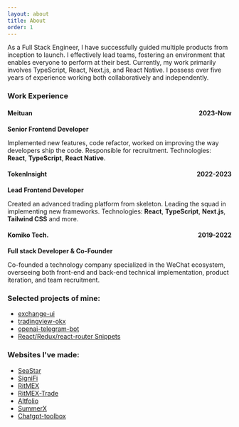 ```yaml
---
layout: about
title: About
order: 1
---
```


As a Full Stack Engineer, I have successfully guided multiple products from inception to launch. I effectively lead teams, fostering an environment that enables everyone to perform at their best. Currently, my work primarily involves TypeScript, React, Next.js, and React Native. I possess over five years of experience working both collaboratively and independently.

### Work Experience

<h4 style="display: flex; justify-content: space-between; align-items: baseline;">
  <span>Meituan</span> <span>2023-Now</span>
</h4>

**Senior Frontend Developer**

Implemented new features, code refactor, worked on improving the way developers ship the code. Responsible for recruitment. Technologies: **React**, **TypeScript**, **React Native**.

<h4 style="display: flex; justify-content: space-between; align-items: baseline;">
  <span>TokenInsight</span> <span>2022-2023</span>
</h4>

**Lead Frontend Developer**

Created an advanced trading platform from skeleton. Leading the squad in implementing new frameworks. Technologies: **React**, **TypeScript**, **Next.js**, **Tailwind CSS** and more.

<h4 style="display: flex; justify-content: space-between; align-items: baseline;">
  <span>Komiko Tech.</span> <span>2019-2022</span>
</h4>

**Full stack Developer & Co-Founder**

Co-founded a technology company specialized in the WeChat ecosystem, overseeing both front-end and back-end technical implementation, product iteration, and team recruitment.

### Selected projects of mine:

* [exchange-ui](https://github.com/discountry/exchange-ui)
* [tradingview-okx](https://github.com/discountry/tradingview-okx)
* [openai-telegram-bot](https://github.com/discountry/openai-telegram-bot)
* [React/Redux/react-router Snippets](https://marketplace.visualstudio.com/items?itemName=discountry.react-redux-react-router-snippets)

### Websites I've made:

* [SeaStar](https://seastar.club)
* [SigniFi](https://signifi.life)
* [RitMEX](https://ritmex.one)
* [RitMEX-Trade](https://trade.ritmex.one/)
* [Altfolio](https://altfolio.ritmex.one/)
* [SummerX](https://summmerx.com/)
* [Chatgpt-toolbox](https://chatgpt.yubolun.com)
